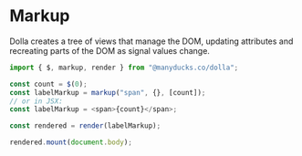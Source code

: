 # Markup

Dolla creates a tree of views that manage the DOM, updating attributes and recreating parts of the DOM as signal values change.

```js
import { $, markup, render } from "@manyducks.co/dolla";

const count = $(0);
const labelMarkup = markup("span", {}, [count]);
// or in JSX:
const labelMarkup = <span>{count}</span>;

const rendered = render(labelMarkup);

rendered.mount(document.body);
```
